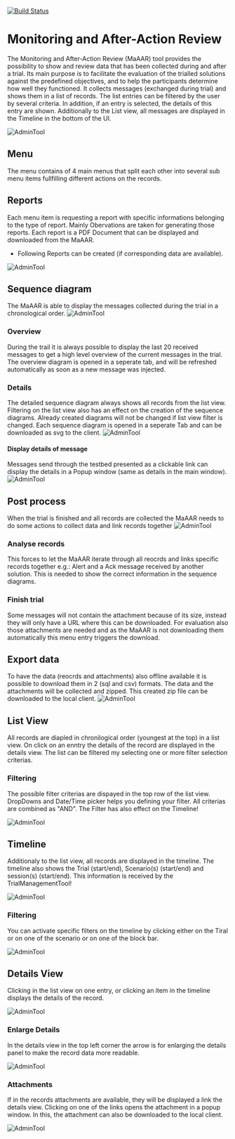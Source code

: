 [![Build Status](https://travis-ci.org/DRIVER-EU/after-action-review.svg?branch=master)](https://travis-ci.org/DRIVER-EU/after-action-review)

# Monitoring and After-Action Review

The Monitoring and After-Action Review (MaAAR) tool provides the possibility to show and review data that has been collected during and after a trial.
Its main purpose is to facilitate the evaluation of the trialled solutions against the predefined objectives, and to help the participants determine how well they functioned. 
It collects messages (exchanged during trial) and shows them in a list of records. The list entries can be filtered by the user by several criteria. In addition, if an entry is selected, the details of this entry are shown.
Additionally to the List view, all messages are displayed in the Timeline in the bottom of the UI.

![AdminTool](images/AAR_Main.PNG)

## Menu
The menu contains of 4 main menus that split each other into several sub menu items fullfilling different actions on the records.

## Reports
Each menu item is requesting a report with specific informations belonging to the type of report. Mainly Obervations are taken
for generating those reports. Each report is a PDF Document that can be displayed and downloaded from the MaAAR.

* Following Reports can be created (if corresponding data are available).

![AdminTool](images/Menu_Reports.PNG)

## Sequence diagram
The MaAAR is able to display the messages collected during the trial in a chronological order.
![AdminTool](images/Menu_SequenceDiagram.PNG)

### Overview
During the trail it is always possible to display the last 20 received messages to get a high level overview of the current messages in the trial. The overview diagram is opened in a seperate tab, and will be refreshed automatically as soon as a new message was injected.
  
### Details
The detailed sequence diagram always shows all records from the list view. Filtering on the list view also has an effect on the creation of
the sequence diagrams. Already created diagrams will not be changed if list view filter is changed.
Each sequence diagram is opened in a seperate Tab and can be downloaded as svg to the client.
![AdminTool](images/Details_SequenceDiagram.PNG)

#### Display details of message
Messages send through the testbed presented as a clickable link can display the details in a Popup window (same as details in the main window).
![AdminTool](images/Details_SequenceDiagram_Details.PNG)

## Post process
When the trial is finished and all records are collected the MaAAR needs to do some actions to collect data and link records together
![AdminTool](images/Menu_PostProcessing.PNG)

### Analyse records
This forces to let the MaAAR iterate through all reocrds and links specific records together e.g.: Alert and a Ack message received by another solution. This is needed to show the correct information in the sequence diagrams.

### Finish trial
Some messages will not contain the attachment because of its size, instead they will only have a URL where this can be downloaded.
For evaluation also those attachments are needed and as the MaAAR is not downloading them automatically this menu entry triggers the
download.

## Export data
To have the data (reocrds and attachments) also offline available it is possible to download them in 2 (sql and csv) formats. The data and
the attachments will be collected and zipped. This created zip file can be downloaded to the local client.
![AdminTool](images/Menu_ExportData.PNG)

## List View
All records are diapled in chronilogical order (youngest at the top) in a list view. On click on an enntry the details of the record are
displayed in the details view. The list can be filtered my selecting one or more filter selection criterias.

### Filtering
The possible filter criterias are dispayed in the top row of the list view. DropDowns and Date/Time picker helps you defining your filter.
All criterias are combined as "AND". The Filter has also effect on the Timeline!

![AdminTool](images/Filtering.PNG)

## Timeline
Additionaly to the list view, all records are displayed in the timeline. The timeline also shows the Trial (start/end), Scenario(s) (start/end) and session(s) (start/end). This information is received by the TrialManagementTool!

![AdminTool](images/Timeline.PNG)

### Filtering
You can activate specific filters on the timeline by clicking either on the Tiral or on one of the scenario or on one of the block bar.

![AdminTool](images/Timeline_Filter.PNG)


## Details View
Clicking in the list view on one entry, or clicking an item in the timeline displays the details of the record.

![AdminTool](images/Details.PNG)


### Enlarge Details
In the details view in the top left corner the arrow is for enlarging the details panel to make the record data more readable. 

![AdminTool](images/Details_enlarged.PNG)


### Attachments
If in the records attachments are available, they will be displayed a link the details view. Clicking on one of the links opens
the attachment in a popup window. In this, the attachment can also be downloaded to the local client.

![AdminTool](images/AttachmentDisplay.PNG)

